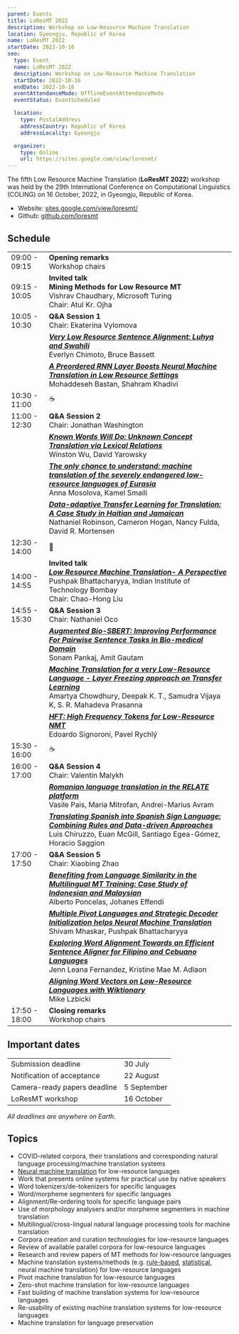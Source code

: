 ```yaml
---
parent: Events
title: LoResMT 2022
description: Workshop on Low-Resource Machine Translation
location: Gyeongju, Republic of Korea
name: LoResMT 2022
startDate: 2022-10-16
seo:
  type: Event
  name: LoResMT 2022
  description: Workshop on Low-Resource Machine Translation
  startDate: 2022-10-16
  endDate: 2022-10-16
  eventAttendanceMode: OfflineEventAttendanceMode
  eventStatus: EventScheduled

  location:
    type: PostalAddress
    addressCountry: Republic of Korea
    addressLocality: Gyeongju

  organizer:
    type: Online
    url: https://sites.google.com/view/loresmt/
---
```


The fifth Low Resource Machine Translation (**LoResMT 2022**) workshop was held by the 29th International Conference on Computational Linguistics (COLING) on 16 October, 2022, in Gyeongju, Republic of Korea.

- Website: [sites.google.com/view/loresmt/](https://sites.google.com/view/loresmt/)
- Github: [github.com/loresmt](https://github.com/loresmt)

## Schedule

|     |     |
| --- | --- |
| 09:00 - 09:15 | **Opening remarks** <br>Workshop chairs |
| 09:15 - 10:05 | **Invited talk** <br>**Mining Methods for Low Resource MT** <br>Vishrav Chaudhary, Microsoft Turing <br>Chair: Atul Kr. Ojha |
| 10:05 - 10:30 | **Q&A Session 1** <br>Chair: Ekaterina Vylomova |
|   | [***Very Low Resource Sentence Alignment: Luhya and Swahili***](https://aclanthology.org/2022.loresmt-1.1.pdf) <br>Everlyn Chimoto, Bruce Bassett |
|   | [***A Preordered RNN Layer Boosts Neural Machine Translation in Low Resource Settings***](https://aclanthology.org/2022.loresmt-1.12.pdf) <br>Mohaddeseh Bastan, Shahram Khadivi |
| 10:30 - 11:00 | ☕️ |
| 11:00 - 12:30 | **Q&A Session 2** <br>Chair: Jonathan Washington |
|   | [***Known Words Will Do: Unknown Concept Translation via Lexical Relations***](https://aclanthology.org/2022.loresmt-1.3.pdf) <br>Winston Wu, David Yarowsky |
|   | [***The only chance to understand: machine translation of the severely endangered low-resource languages of Eurasia***](https://aclanthology.org/2022.loresmt-1.4.pdf) <br>Anna Mosolova, Kamel Smaili |
|   | [***Data-adaptive Transfer Learning for Translation: A Case Study in Haitian and Jamaican***](https://aclanthology.org/2022.loresmt-1.5.pdf) <br>Nathaniel Robinson, Cameron Hogan, Nancy Fulda, David R. Mortensen |
| 12:30 - 14:00 | 🍴 |
| 14:00 - 14:55 | **Invited talk** <br>[***Low Resource Machine Translation- A Perspective***](https://drive.google.com/file/d/1V3C2hqtH01f4Yxsvit0RCQSANflz8pY7/view) <br>Pushpak Bhattacharyya, Indian Institute of Technology Bombay <br>Chair:  Chao-Hong Liu |
| 14:55 - 15:30 | **Q&A Session 3** <br>Chair: Nathaniel Oco |
|   | [***Augmented Bio-SBERT: Improving Performance For Pairwise Sentence Tasks in Bio-medical Domain***](https://aclanthology.org/2022.loresmt-1.6.pdf) <br>Sonam Pankaj, Amit Gautam |
|   | [***Machine Translation for a very Low-Resource Language - Layer Freezing approach on Transfer Learning***](https://aclanthology.org/2022.loresmt-1.7.pdf) <br>Amartya Chowdhury, Deepak K. T., Samudra Vijaya K, S. R. Mahadeva Prasanna |
|   | [***HFT: High Frequency Tokens for Low-Resource NMT***](https://aclanthology.org/2022.loresmt-1.8.pdf) <br>Edoardo Signoroni, Pavel Rychlý |
| 15:30 - 16:00 | ☕️ |
| 16:00 - 17:00 | **Q&A Session 4** <br>Chair: Valentin Malykh |
|   | [***Romanian language translation in the RELATE platform***](https://aclanthology.org/2022.loresmt-1.9.pdf) <br>Vasile Pais, Maria Mitrofan, Andrei-Marius Avram |
|   | [***Translating Spanish into Spanish Sign Language: Combining Rules and Data-driven Approaches***](https://aclanthology.org/2022.loresmt-1.10.pdf) <br>Luis Chiruzzo, Euan McGill, Santiago Egea-Gómez,  Horacio Saggion |
| 17:00 - 17:50 | **Q&A Session 5** <br>Chair:  Xiaobing Zhao |
|   | [***Benefiting from Language Similarity in the Multilingual MT Training: Case Study of Indonesian and Malaysian***](https://aclanthology.org/2022.loresmt-1.11.pdf) <br>Alberto Poncelas, Johanes Effendi |
|   | [***Multiple Pivot Languages and Strategic Decoder Initialization helps Neural Machine Translation***](https://aclanthology.org/2022.loresmt-1.2.pdf) <br>Shivam Mhaskar, Pushpak Bhattacharyya |
|   | [***Exploring Word Alignment Towards an Efficient Sentence Aligner for Filipino and Cebuano Languages***](https://aclanthology.org/2022.loresmt-1.13.pdf) <br>Jenn Leana Fernandez, Kristine Mae M. Adlaon |
|   | [***Aligning Word Vectors on Low-Resource Languages with Wiktionary***](https://aclanthology.org/2022.loresmt-1.14.pdf) <br>Mike Lzbicki |
| 17:50 - 18:00 | **Closing remarks** <br>Workshop chairs |

## Important dates

|     |     |
| --- | --- |
| Submission deadline | 30 July |
| Notification of acceptance | 22 August |
| Camera-ready papers deadline | 5 September |
| LoResMT workshop | 16 October |

*All deadlines are anywhere on Earth.*

## Topics

- COVID-related corpora, their translations and corresponding natural language processing/machine translation systems
- [Neural machine translation](../approaches/neural-machine-translation.md) for low-resource languages
- Work that presents online systems for practical use by native speakers
- Word tokenizers/de-tokenizers for specific languages
- Word/morpheme segmenters for specific languages
- Alignment/Re-ordering tools for specific language pairs
- Use of morphology analysers and/or morpheme segmenters in machine translation
- Multilingual/cross-lingual natural language processing tools for machine translation
- Corpora creation and curation technologies for low-resource languages
- Review of available parallel corpora for low-resource languages
- Research and review papers of MT methods for low-resource languages
- Machine translation systems/methods (e.g. [rule-based](../approaches/rule-based-machine-translation.md), [statistical](../approaches/statistical-machine-translation.md), neural machine translation) for low-resource languages
- Pivot machine translation for low-resource languages
- Zero-shot machine translation for low-resource languages
- Fast building of machine translation systems for low-resource languages
- Re-usability of existing machine translation systems for low-resource languages
- Machine translation for language preservation
